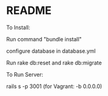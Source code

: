 # README

To Install:

Run command "bundle install"

configure database in database.yml

Run rake db:reset and rake db:migrate

To Run Server:

rails s -p 3001 (for Vagrant: -b 0.0.0.0)


